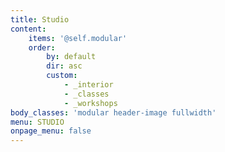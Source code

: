```yaml
---
title: Studio
content:
    items: '@self.modular'
    order:
        by: default
        dir: asc
        custom:
            - _interior
            - _classes
            - _workshops
body_classes: 'modular header-image fullwidth'
menu: STUDIO
onpage_menu: false
---
```


